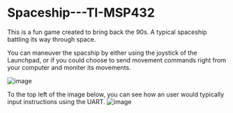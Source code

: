 # Spaceship---TI-MSP432

This is a fun game created to bring back the 90s. A typical spaceship battling its way through space.

You can maneuver the spacship by either using the joystick of the Launchpad, or if you could choose to send movement commands right from your computer and moniter its movements.

![image](https://user-images.githubusercontent.com/71836374/144620405-abab47af-c21d-43a0-9b66-b0eab5f611ed.png)

To the top left of the image below, you can see how an user would typically input instructions using the UART.
![image](https://user-images.githubusercontent.com/71836374/144620473-97d1fadd-c716-4c40-93c4-570fa18f64a6.png)
